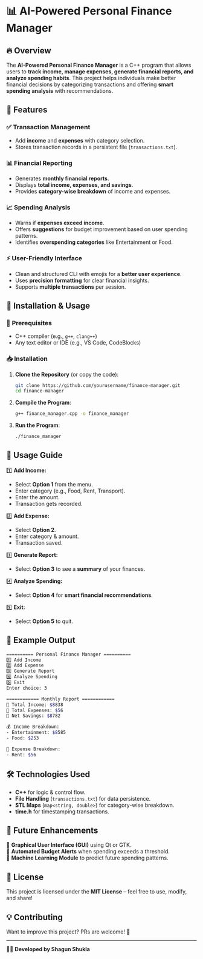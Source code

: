 # 📊 AI-Powered Personal Finance Manager

## 🔥 Overview
The **AI-Powered Personal Finance Manager** is a C++ program that allows users to **track income, manage expenses, generate financial reports, and analyze spending habits**. This project helps individuals make better financial decisions by categorizing transactions and offering **smart spending analysis** with recommendations.

## 🚀 Features
### ✅ **Transaction Management**
- Add **income** and **expenses** with category selection.
- Stores transaction records in a persistent file (`transactions.txt`).

### 📊 **Financial Reporting**
- Generates **monthly financial reports**.
- Displays **total income, expenses, and savings**.
- Provides **category-wise breakdown** of income and expenses.

### 📈 **Spending Analysis**
- Warns if **expenses exceed income**.
- Offers **suggestions** for budget improvement based on user spending patterns.
- Identifies **overspending categories** like Entertainment or Food.

### ⚡ **User-Friendly Interface**
- Clean and structured CLI with emojis for a **better user experience**.
- Uses **precision formatting** for clear financial insights.
- Supports **multiple transactions** per session.

## 📂 Installation & Usage
### 🔧 **Prerequisites**
- C++ compiler (e.g., `g++`, `clang++`)
- Any text editor or IDE (e.g., VS Code, CodeBlocks)

### 📥 **Installation**
1. **Clone the Repository** (or copy the code):
   ```sh
   git clone https://github.com/yourusername/finance-manager.git
   cd finance-manager
   ```
2. **Compile the Program**:
   ```sh
   g++ finance_manager.cpp -o finance_manager
   ```
3. **Run the Program**:
   ```sh
   ./finance_manager
   ```

## 📜 Usage Guide
1️⃣ **Add Income:**
   - Select **Option 1** from the menu.
   - Enter category (e.g., Food, Rent, Transport).
   - Enter the amount.
   - Transaction gets recorded.

2️⃣ **Add Expense:**
   - Select **Option 2**.
   - Enter category & amount.
   - Transaction saved.

3️⃣ **Generate Report:**
   - Select **Option 3** to see a **summary** of your finances.

4️⃣ **Analyze Spending:**
   - Select **Option 4** for **smart financial recommendations**.

5️⃣ **Exit:**
   - Select **Option 5** to quit.

## 📄 Example Output
```sh
========== Personal Finance Manager ==========
1️⃣ Add Income
2️⃣ Add Expense
3️⃣ Generate Report
4️⃣ Analyze Spending
5️⃣ Exit
Enter choice: 3

============ Monthly Report ============
📌 Total Income: $8838
📌 Total Expenses: $56
📌 Net Savings: $8782

💰 Income Breakdown:
- Entertainment: $8585
- Food: $253

💸 Expense Breakdown:
- Rent: $56
```

## 🛠 Technologies Used
- **C++** for logic & control flow.
- **File Handling** (`transactions.txt`) for data persistence.
- **STL Maps** (`map<string, double>`) for category-wise breakdown.
- **time.h** for timestamping transactions.

## 🎯 Future Enhancements
🔹 **Graphical User Interface (GUI)** using Qt or GTK.  
🔹 **Automated Budget Alerts** when spending exceeds a threshold.  
🔹 **Machine Learning Module** to predict future spending patterns.  

## 📌 License
This project is licensed under the **MIT License** – feel free to use, modify, and share!

## 💡 Contributing
Want to improve this project? PRs are welcome! 🎉

---

👨‍💻 **Developed by Shagun Shukla**

